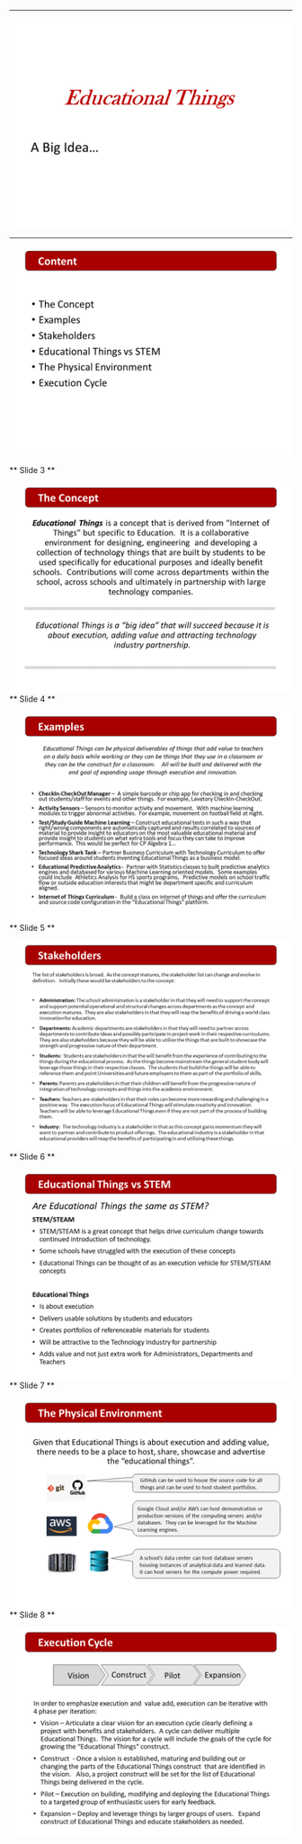 _______________________________________________
![](images/Slide1.PNG)

_______________________________________________

 ![](images/Slide2.PNG)

** Slide 3 **

 ![](images/Slide3.PNG)
** Slide 4 **

 ![](images/Slide4.PNG)
** Slide 5 **

 ![](images/Slide5.PNG)
** Slide 6 **

 ![](images/Slide6.PNG)
** Slide 7 **

 ![](images/Slide7.PNG)
** Slide 8 **

 ![](images/Slide8.PNG)
 
 
